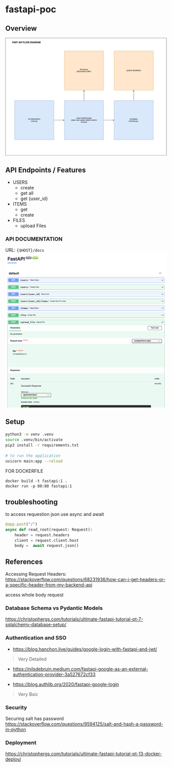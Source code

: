 # fastapi-poc

## Overview

![fastapi-0]


## API Endpoints / Features

- USERS
  - create
  - get all
  - get {user_id}
- ITEMS
  - get
  - create
- FILES
  - upload Files

### API DOCUMENTATION

URL: `{$HOST}/docs`
![fastapi-1-docs]



## Setup 
```bash
python3 -m venv .venv
source .venv/bin/activate
pip3 install -r requirements.txt 

# to run the application 
uvicorn main:app --reload
```

FOR DOCKERFILE

```
docker build -t fastapi:1 .  
docker run -p 80:80 fastapi:1 
```

## troubleshooting

to access requestion json use async and await 

```python
@app.post("/")
async def read_root(request: Request):
    header = request.headers
    client = request.client.host
    body =  await request.json()
```


## References

Accessing Request Headers:
https://stackoverflow.com/questions/68231936/how-can-i-get-headers-or-a-specific-header-from-my-backend-api

access whole body request

### Database Schema vs Pydantic Models

https://christophergs.com/tutorials/ultimate-fastapi-tutorial-pt-7-sqlalchemy-database-setup/

### Authentication and SSO 

- https://blog.hanchon.live/guides/google-login-with-fastapi-and-jwt/
> Very Detailed 
 
- https://nilsdebruin.medium.com/fastapi-google-as-an-external-authentication-provider-3a527672cf33

- https://blog.authlib.org/2020/fastapi-google-login
> Very Bsic


### Security 
Securing salt has password 
https://stackoverflow.com/questions/9594125/salt-and-hash-a-password-in-python

### Deployment 

https://christophergs.com/tutorials/ultimate-fastapi-tutorial-pt-13-docker-deploy/


<!-- LINKS -->
[fastapi-0]: ./uploads/fastapi-flow.jpeg
[fastapi-1-docs]: ./uploads/fastapi-docs.png

